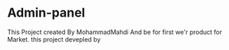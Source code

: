 # Admin-panel
This Project created By MohammadMahdi And be for first we'r product for Market. this project devepled by 
